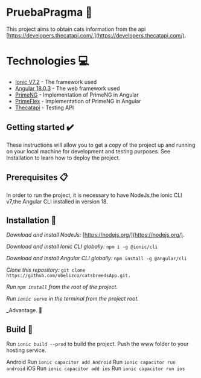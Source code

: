 # PruebaPragma 🧾
This project aims to obtain cats information from the api [https://developers.thecatapi.com/.](https://developers.thecatapi.com/).

# Technologies 💻
* [Ionic V7.2](https://ionicframework.com/) - The framework used
* [Angular 18.0.3](https://angular.io/cli) - The web framework used
* [PrimeNG](https://primeng.org/) - Implementation of PrimeNG in Angular
* [PrimeFlex](https://primeng.org/) - Implementation of PrimeNG in Angular
* [Thecatapi](https://fakestoreapi.com/docs) - Testing API

## Getting started ✔️

These instructions will allow you to get a copy of the project up and running on your local machine for development and testing purposes.
See Installation to learn how to deploy the project.

## Prerequisites 📋

In order to run the project, it is necessary to have NodeJs,the ionic CLI v7,the Angular CLI installed in version 18.

## Installation  🔧

_Download and install NodeJs:_ [https://nodejs.org/](https://nodejs.org/).

_Download and install Ionic CLI globally:_ ```npm i -g @ionic/cli```

_Download and install Angular CLI globally:_ ```npm install -g @angular/cli```

_Clone this repository:_ ```git clone https://github.com/obelizco/catsbreedsApp.git.```

_Run ```npm install``` from the root of the project._

_Run ```ionic serve``` in the terminal from the project root._

_Advantage. 🎉

## Build 🚀

Run  `ionic build --prod`  to build the project. Push the www folder to your hosting service.

Android
Run `ionic capacitor add Android`
Run `ionic capacitor run android`
iOS
Run  `ionic capacitor add ios`
Run `ionic capacitor run ios`

